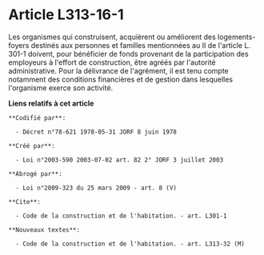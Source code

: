 # Article L313-16-1

Les organismes qui construisent, acquièrent ou améliorent des logements-foyers destinés aux personnes et familles mentionnées
au II de l'article L. 301-1 doivent, pour bénéficier de fonds provenant de la participation des employeurs à l'effort de
construction, être agréés par l'autorité administrative. Pour la délivrance de l'agrément, il est tenu compte notamment des
conditions financières et de gestion dans lesquelles l'organisme exerce son activité.

**Liens relatifs à cet article**

	**Codifié par**:

	  - Décret n°78-621 1978-05-31 JORF 8 juin 1978

	**Créé par**:

	  - Loi n°2003-590 2003-07-02 art. 82 2° JORF 3 juillet 2003

	**Abrogé par**:

	  - Loi n°2009-323 du 25 mars 2009 - art. 8 (V)

	**Cite**:

	  - Code de la construction et de l'habitation. - art. L301-1

	**Nouveaux textes**:

	  - Code de la construction et de l'habitation. - art. L313-32 (M)
